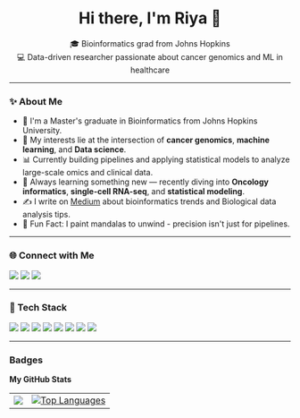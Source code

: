 <!-- README.md -->

<h1 align="center">Hi there, I'm Riya 👋</h1>

<p align="center">
🎓 Bioinformatics grad from Johns Hopkins <br>
💻 Data-driven researcher passionate about cancer genomics and ML in healthcare <br>
</p>

---

### ✨ About Me

- 🔬 I'm a Master's graduate in Bioinformatics from Johns Hopkins University.
- 🧬 My interests lie at the intersection of **cancer genomics**, **machine learning**, and **Data science**.
- 📊 Currently building pipelines and applying statistical models to analyze large-scale omics and clinical data.
- 🌱 Always learning something new — recently diving into **Oncology informatics**, **single-cell RNA-seq**, and **statistical modeling**.
- ✍️ I write on [Medium](https://medium.com/@riyadua99) about bioinformatics trends and Biological data analysis tips.
- 🎨 Fun Fact: I paint mandalas to unwind - precision isn't just for pipelines.

---

### 🌐 Connect with Me

<p align="left">
  <a href="https://www.linkedin.com/in/riya-dua-5b72241b1/" target="_blank"><img src="https://img.shields.io/badge/LinkedIn-blue?style=for-the-badge&logo=linkedin&logoColor=white"/></a>
  <a href="https://medium.com/@riyadua99" target="_blank"><img src="https://img.shields.io/badge/Medium-black?style=for-the-badge&logo=medium&logoColor=white"/></a>
  <a href="mailto:riyadua99@gmail.com"><img src="https://img.shields.io/badge/Gmail-D14836?style=for-the-badge&logo=gmail&logoColor=white"/></a>
</p>

---

### 🧰 Tech Stack

<p align="left">
  <img src="https://img.shields.io/badge/R-276DC3?style=flat-square&logo=r&logoColor=white"/>
  <img src="https://img.shields.io/badge/Python-3776AB?style=flat-square&logo=python&logoColor=white"/>
  <img src="https://img.shields.io/badge/Shell-121011?style=flat-square&logo=gnu-bash&logoColor=white"/>
  <img src="https://img.shields.io/badge/Linux-FCC624?style=flat-square&logo=linux&logoColor=black"/>
  <img src="https://img.shields.io/badge/MySQL-00758F?style=flat-square&logo=mysql&logoColor=white"/>
  <img src="https://img.shields.io/badge/Snakemake-black?style=flat-square&logo=snakemake&logoColor=white"/>
  <img src="https://img.shields.io/badge/GitHub-181717?style=flat-square&logo=github&logoColor=white"/>
  <img src="https://img.shields.io/badge/VS_Code-007ACC?style=flat-square&logo=visual-studio-code&logoColor=white"/>
</p>



---
### Badges

<b>My GitHub Stats</b>
<table>
  <tr>
    <td>
      <a href="http://www.github.com/riyadua">
        <img src="https://github-readme-streak-stats.herokuapp.com/?user=riyadua&stroke=ffffff&background=000000&ring=0891b2&fire=0891b2&currStreakNum=ffffff&currStreakLabel=0891b2&sideNums=ffffff&sideLabels=ffffff&dates=ffffff&hide_border=true" />
      </a>
    </td>
    <td>
      <a href="https://github.com/riyadua">
        <img src="https://github-readme-stats.vercel.app/api/top-langs/?username=riyadua&langs_count=10&title_color=0891b2&text_color=ffffff&icon_color=0891b2&bg_color=000000&hide_border=true&locale=en&custom_title=Top%20%Languages" alt="Top Languages" />
      </a>
    </td>
  </tr>
</table>

